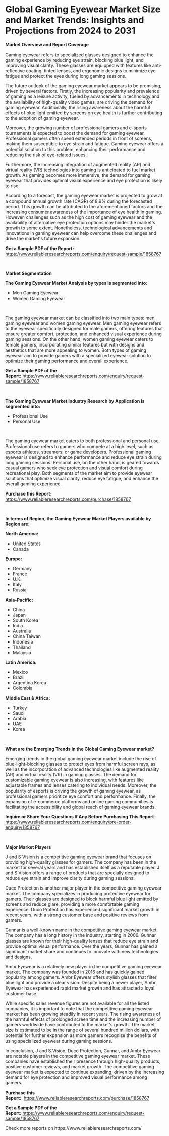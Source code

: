 <p><h1>Global Gaming Eyewear Market Size and Market Trends: Insights and Projections from 2024 to 2031</h1></p><p><strong>Market Overview and Report Coverage</strong></p>
<p><p>Gaming eyewear refers to specialized glasses designed to enhance the gaming experience by reducing eye strain, blocking blue light, and improving visual clarity. These glasses are equipped with features like anti-reflective coating, tinted lenses, and ergonomic designs to minimize eye fatigue and protect the eyes during long gaming sessions.</p><p>The future outlook of the gaming eyewear market appears to be promising, driven by several factors. Firstly, the increasing popularity and prevalence of gaming as a leisure activity, fueled by advancements in technology and the availability of high-quality video games, are driving the demand for gaming eyewear. Additionally, the rising awareness about the harmful effects of blue light emitted by screens on eye health is further contributing to the adoption of gaming eyewear.</p><p>Moreover, the growing number of professional gamers and e-sports tournaments is expected to boost the demand for gaming eyewear. Professional gamers often spend extended periods in front of screens, making them susceptible to eye strain and fatigue. Gaming eyewear offers a potential solution to this problem, enhancing their performance and reducing the risk of eye-related issues.</p><p>Furthermore, the increasing integration of augmented reality (AR) and virtual reality (VR) technologies into gaming is anticipated to fuel market growth. As gaming becomes more immersive, the demand for gaming eyewear that provides optimal visual experience and eye protection is likely to rise.</p><p>According to a forecast, the gaming eyewear market is projected to grow at a compound annual growth rate (CAGR) of 8.9% during the forecasted period. This growth can be attributed to the aforementioned factors and the increasing consumer awareness of the importance of eye health in gaming. However, challenges such as the high cost of gaming eyewear and the availability of alternative eye protection options may hinder the market's growth to some extent. Nonetheless, technological advancements and innovations in gaming eyewear can help overcome these challenges and drive the market's future expansion.</p></p>
<p><strong>Get a Sample PDF of the Report:</strong> <a href="https://www.reliableresearchreports.com/enquiry/request-sample/1858767">https://www.reliableresearchreports.com/enquiry/request-sample/1858767</a></p>
<p>&nbsp;</p>
<p><strong>Market Segmentation</strong></p>
<p><strong>The Gaming Eyewear Market Analysis by types is segmented into:</strong></p>
<p><ul><li>Men Gaming Eyewear</li><li>Women Gaming Eyewear</li></ul></p>
<p>&nbsp;</p>
<p><p>The gaming eyewear market can be classified into two main types: men gaming eyewear and women gaming eyewear. Men gaming eyewear refers to the eyewear specifically designed for male gamers, offering features that ensure greater comfort, protection, and enhanced visual experience during gaming sessions. On the other hand, women gaming eyewear caters to female gamers, incorporating similar features but with designs and aesthetics that are more appealing to women. Both types of gaming eyewear aim to provide gamers with a specialized eyewear solution to optimize their gaming performance and overall experience.</p></p>
<p><strong>Get a Sample PDF of the Report:</strong>&nbsp;<a href="https://www.reliableresearchreports.com/enquiry/request-sample/1858767">https://www.reliableresearchreports.com/enquiry/request-sample/1858767</a></p>
<p>&nbsp;</p>
<p><strong>The Gaming Eyewear Market Industry Research by Application is segmented into:</strong></p>
<p><ul><li>Professional Use</li><li>Personal Use</li></ul></p>
<p>&nbsp;</p>
<p><p>The gaming eyewear market caters to both professional and personal use. Professional use refers to gamers who compete at a high level, such as esports athletes, streamers, or game developers. Professional gaming eyewear is designed to enhance performance and reduce eye strain during long gaming sessions. Personal use, on the other hand, is geared towards casual gamers who seek eye protection and visual comfort during recreational play. Both segments of the market aim to provide eyewear solutions that optimize visual clarity, reduce eye fatigue, and enhance the overall gaming experience.</p></p>
<p><strong>Purchase this Report:</strong>&nbsp; <a href="https://www.reliableresearchreports.com/purchase/1858767">https://www.reliableresearchreports.com/purchase/1858767</a></p>
<p>&nbsp;</p>
<p><strong>In terms of Region, the Gaming Eyewear Market Players available by Region are:</strong></p>
<p>
    <p> <strong> North America: </strong>
        <ul>
            <li>United States</li>
            <li>Canada</li>
        </ul>
        </p> 
    <p> <strong> Europe: </strong>
        <ul>
            <li>Germany</li>
            <li>France</li>
            <li>U.K.</li>
            <li>Italy</li>
            <li>Russia</li>
        </ul>
        </p> 
    <p> <strong> Asia-Pacific: </strong>
        <ul>
            <li>China</li>
            <li>Japan</li>
            <li>South Korea</li>
            <li>India</li>
            <li>Australia</li>
            <li>China Taiwan</li>
            <li>Indonesia</li>
            <li>Thailand</li>
            <li>Malaysia</li>
        </ul>
        </p> 
    <p> <strong> Latin America: </strong>
        <ul>
            <li>Mexico</li>
            <li>Brazil</li>
            <li>Argentina Korea</li>
            <li>Colombia</li>
        </ul>
        </p> 
    <p> <strong> Middle East & Africa: </strong>
        <ul>
            <li>Turkey</li>
            <li>Saudi</li>
            <li>Arabia</li>
            <li>UAE</li>
            <li>Korea</li>
        </ul>
    </p>
    </p>
<p>&nbsp;</p>
<p><strong>What are the Emerging Trends in the Global Gaming Eyewear market?</strong></p>
<p><p>Emerging trends in the global gaming eyewear market include the rise of blue-light-blocking glasses to protect eyes from harmful screen rays, as well as the incorporation of advanced technologies like augmented reality (AR) and virtual reality (VR) in gaming glasses. The demand for customizable gaming eyewear is also increasing, with features like adjustable frames and lenses catering to individual needs. Moreover, the popularity of esports is driving the growth of gaming eyewear, as professional gamers prioritize eye comfort and performance. Finally, the expansion of e-commerce platforms and online gaming communities is facilitating the accessibility and global reach of gaming eyewear brands.</p></p>
<p><strong>Inquire or Share Your Questions If Any Before Purchasing This Report</strong>- <a href="https://www.reliableresearchreports.com/enquiry/pre-order-enquiry/1858767">https://www.reliableresearchreports.com/enquiry/pre-order-enquiry/1858767</a></p>
<p>&nbsp;</p>
<p><strong>Major Market Players</strong></p>
<p><p>J and S Vision is a competitive gaming eyewear brand that focuses on providing high-quality glasses for gamers. The company has been in the market for several years and has established itself as a reputable player. J and S Vision offers a range of products that are specially designed to reduce eye strain and improve clarity during gaming sessions.</p><p>Duco Protection is another major player in the competitive gaming eyewear market. The company specializes in producing protective eyewear for gamers. Their glasses are designed to block harmful blue light emitted by screens and reduce glare, providing a more comfortable gaming experience. Duco Protection has experienced significant market growth in recent years, with a strong customer base and positive reviews from gamers.</p><p>Gunnar is a well-known name in the competitive gaming eyewear market. The company has a long history in the industry, starting in 2006. Gunnar glasses are known for their high-quality lenses that reduce eye strain and provide optimal visual performance. Over the years, Gunnar has gained a significant market share and continues to innovate with new technologies and designs.</p><p>Ambr Eyewear is a relatively new player in the competitive gaming eyewear market. The company was founded in 2016 and has quickly gained popularity among gamers. Ambr Eyewear offers stylish glasses that filter blue light and provide a clear vision. Despite being a newer player, Ambr Eyewear has experienced rapid market growth and has attracted a loyal customer base.</p><p>While specific sales revenue figures are not available for all the listed companies, it is important to note that the competitive gaming eyewear market has been growing steadily in recent years. The rising awareness of the harmful effects of prolonged screen time and the increasing number of gamers worldwide have contributed to the market's growth. The market size is estimated to be in the range of several hundred million dollars, with potential for further expansion as more gamers recognize the benefits of using specialized eyewear during gaming sessions.</p><p>In conclusion, J and S Vision, Duco Protection, Gunnar, and Ambr Eyewear are notable players in the competitive gaming eyewear market. These companies have established their presence through high-quality products, positive customer reviews, and market growth. The competitive gaming eyewear market is expected to continue expanding, driven by the increasing demand for eye protection and improved visual performance among gamers.</p></p>
<p><strong>Purchase this Report:</strong>&nbsp;&nbsp;<a href="https://www.reliableresearchreports.com/purchase/1858767">https://www.reliableresearchreports.com/purchase/1858767</a></p>
<p></p>
<p><strong>Get a Sample PDF of the Report:</strong>&nbsp;<a href="https://www.reliableresearchreports.com/enquiry/request-sample/1858767">https://www.reliableresearchreports.com/enquiry/request-sample/1858767</a></p>
<p>Check more reports on https://www.reliableresearchreports.com/</p>